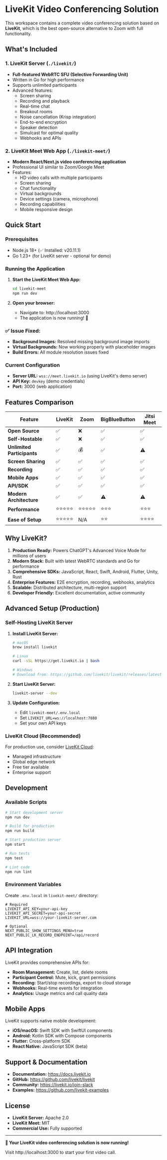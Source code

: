 # LiveKit Video Conferencing Solution

This workspace contains a complete video conferencing solution based on **LiveKit**, which is the best open-source alternative to Zoom with full functionality.

## What's Included

### 1. LiveKit Server (`./livekit/`)
- **Full-featured WebRTC SFU (Selective Forwarding Unit)**
- Written in Go for high performance
- Supports unlimited participants
- Advanced features:
  - Screen sharing
  - Recording and playback
  - Real-time chat
  - Breakout rooms
  - Noise cancellation (Krisp integration)
  - End-to-end encryption
  - Speaker detection
  - Simulcast for optimal quality
  - Webhooks and APIs

### 2. LiveKit Meet Web App (`./livekit-meet/`)
- **Modern React/Next.js video conferencing application**
- Professional UI similar to Zoom/Google Meet
- Features:
  - HD video calls with multiple participants
  - Screen sharing
  - Chat functionality
  - Virtual backgrounds
  - Device settings (camera, microphone)
  - Recording capabilities
  - Mobile responsive design

## Quick Start

### Prerequisites
- Node.js 18+ (✅ Installed: v20.11.1)
- Go 1.23+ (for LiveKit server - optional for demo)

### Running the Application

1. **Start the LiveKit Meet Web App:**
   ```bash
   cd livekit-meet
   npm run dev
   ```

2. **Open your browser:**
   - Navigate to: http://localhost:3000
   - The application is now running! 🎉

### ✅ **Issue Fixed:**
- **Background Images:** Resolved missing background image imports
- **Virtual Backgrounds:** Now working properly with placeholder images
- **Build Errors:** All module resolution issues fixed

### Current Configuration
- **Server URL:** `wss://meet.livekit.io` (using LiveKit's demo server)
- **API Key:** `devkey` (demo credentials)
- **Port:** 3000 (web application)

## Features Comparison

| Feature | LiveKit | Zoom | BigBlueButton | Jitsi Meet |
|---------|---------|------|---------------|------------|
| **Open Source** | ✅ | ❌ | ✅ | ✅ |
| **Self-Hostable** | ✅ | ❌ | ✅ | ✅ |
| **Unlimited Participants** | ✅ | 💰 | ✅ | ⚠️ |
| **Screen Sharing** | ✅ | ✅ | ✅ | ✅ |
| **Recording** | ✅ | ✅ | ✅ | ✅ |
| **Mobile Apps** | ✅ | ✅ | ✅ | ✅ |
| **API/SDK** | ✅ | ✅ | ✅ | ✅ |
| **Modern Architecture** | ✅ | ✅ | ⚠️ | ⚠️ |
| **Performance** | ⭐⭐⭐⭐⭐ | ⭐⭐⭐⭐⭐ | ⭐⭐⭐ | ⭐⭐⭐ |
| **Ease of Setup** | ⭐⭐⭐⭐⭐ | N/A | ⭐⭐ | ⭐⭐⭐⭐ |

## Why LiveKit?

1. **Production Ready:** Powers ChatGPT's Advanced Voice Mode for millions of users
2. **Modern Stack:** Built with latest WebRTC standards and Go for performance
3. **Comprehensive SDKs:** JavaScript, React, Swift, Android, Flutter, Unity, Rust
4. **Enterprise Features:** E2E encryption, recording, webhooks, analytics
5. **Scalable:** Distributed architecture, multi-region support
6. **Developer Friendly:** Excellent documentation, active community

## Advanced Setup (Production)

### Self-Hosting LiveKit Server

1. **Install LiveKit Server:**
   ```bash
   # macOS
   brew install livekit
   
   # Linux
   curl -sSL https://get.livekit.io | bash
   
   # Windows
   # Download from: https://github.com/livekit/livekit/releases/latest
   ```

2. **Start LiveKit Server:**
   ```bash
   livekit-server --dev
   ```

3. **Update Configuration:**
   - Edit `livekit-meet/.env.local`
   - Set `LIVEKIT_URL=ws://localhost:7880`
   - Set your own API keys

### LiveKit Cloud (Recommended)

For production use, consider [LiveKit Cloud](https://cloud.livekit.io/):
- Managed infrastructure
- Global edge network
- Free tier available
- Enterprise support

## Development

### Available Scripts

```bash
# Start development server
npm run dev

# Build for production
npm run build

# Start production server
npm start

# Run tests
npm test

# Lint code
npm run lint
```

### Environment Variables

Create `.env.local` in `livekit-meet/` directory:

```env
# Required
LIVEKIT_API_KEY=your-api-key
LIVEKIT_API_SECRET=your-api-secret
LIVEKIT_URL=wss://your-livekit-server.com

# Optional
NEXT_PUBLIC_SHOW_SETTINGS_MENU=true
NEXT_PUBLIC_LK_RECORD_ENDPOINT=/api/record
```

## API Integration

LiveKit provides comprehensive APIs for:
- **Room Management:** Create, list, delete rooms
- **Participant Control:** Mute, kick, grant permissions
- **Recording:** Start/stop recordings, export to cloud storage
- **Webhooks:** Real-time events for integration
- **Analytics:** Usage metrics and call quality data

## Mobile Apps

LiveKit supports native mobile development:
- **iOS/macOS:** Swift SDK with SwiftUI components
- **Android:** Kotlin SDK with Compose components
- **Flutter:** Cross-platform SDK
- **React Native:** JavaScript SDK (beta)

## Support & Documentation

- **Documentation:** https://docs.livekit.io
- **GitHub:** https://github.com/livekit/livekit
- **Community:** https://livekit.io/join-slack
- **Examples:** https://github.com/livekit-examples

## License

- **LiveKit Server:** Apache 2.0
- **LiveKit Meet:** MIT
- **Commercial Use:** Fully supported

---

**🎉 Your LiveKit video conferencing solution is now running!**

Visit http://localhost:3000 to start your first video call.
